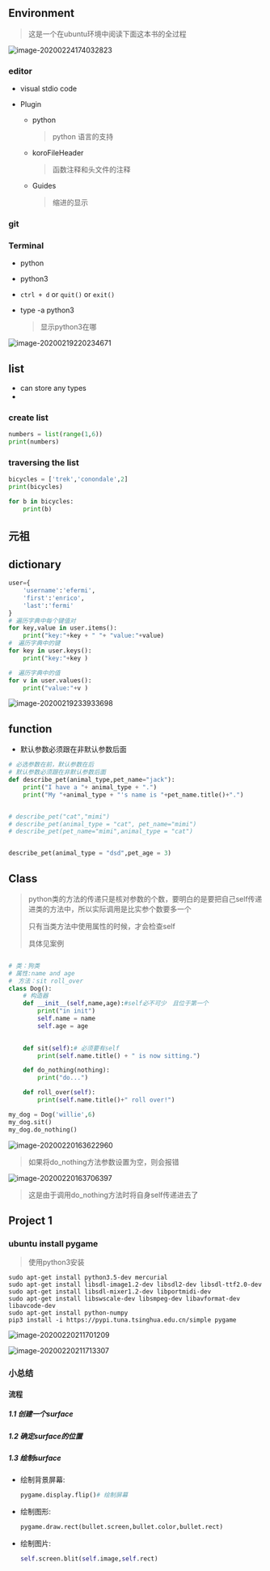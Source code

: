 ## Environment

> 这是一个在ubuntu环境中阅读下面这本书的全过程

![image-20200224174032823](Untitled.assets/image-20200224174032823.png)


### editor

+ visual stdio code

+ Plugin

  + python 

    > python 语言的支持

  + koroFileHeader 

    > 函数注释和头文件的注释

  + Guides

    > 缩进的显示

### git



### Terminal

+ python

+ python3

+ `ctrl + d` or `quit()` or `exit()`

+ type -a python3

  > 显示python3在哪

![image-20200219220234671](Untitled.assets/image-20200219220234671.png)





## list

+ can store any types
+ 

### create list

```python
numbers = list(range(1,6))
print(numbers)
```

### traversing the list

```python
bicycles = ['trek','conondale',2]
print(bicycles)

for b in bicycles:
    print(b)
```





## 元祖





## dictionary

```python
user={
    'username':'efermi',
    'first':'enrico',
    'last':'fermi'
}
# 遍历字典中每个键值对
for key,value in user.items():
    print("key:"+key + " "+ "value:"+value)
#　遍历字典中的键 
for key in user.keys():
    print("key:"+key )

#　遍历字典中的值
for v in user.values():
    print("value:"+v )

```

![image-20200219233933698](Untitled.assets/image-20200219233933698.png)





## function

+  默认参数必须跟在非默认参数后面

```python
# 必选参数在前，默认参数在后
# 默认参数必须跟在非默认参数后面
def describe_pet(animal_type,pet_name="jack"):
    print("I have a "+ animal_type + ".")
    print("My "+animal_type + "'s name is "+pet_name.title()+".")


# describe_pet("cat","mimi")
# describe_pet(animal_type = "cat", pet_name="mimi")
# describe_pet(pet_name="mimi",animal_type = "cat")


describe_pet(animal_type = "dsd",pet_age = 3)
```



## Class

> python类的方法的传递只是核对参数的个数，要明白的是要把自己self传递进类的方法中，所以实际调用是比实参个数要多一个
>
> 只有当类方法中使用属性的时候，才会检查self
>
> 具体见案例

```python

# 类：狗类
# 属性:name and age
#　方法：sit roll_over
class Dog():
    # 构造器
    def __init__(self,name,age):#self必不可少　且位于第一个
        print("in init")
        self.name = name 
        self.age = age
        

    def sit(self):# 必须要有self
        print(self.name.title() + " is now sitting.")

    def do_nothing(nothing):
        print("do...")

    def roll_over(self):
        print(self.name.title()+" roll over!")

my_dog = Dog('willie',6)
my_dog.sit()
my_dog.do_nothing()
```

![image-20200220163622960](Untitled.assets/image-20200220163622960.png)

> 如果将do_nothing方法参数设置为空，则会报错

![image-20200220163706397](Untitled.assets/image-20200220163706397.png)

> 这是由于调用do_nothing方法时将自身self传递进去了





## Project 1

### ubuntu install pygame

> 使用python3安装

```shell
sudo apt-get install python3.5-dev mercurial
sudo apt-get install libsdl-image1.2-dev libsdl2-dev libsdl-ttf2.0-dev
sudo apt-get install libsdl-mixer1.2-dev libportmidi-dev
sudo apt-get install libswscale-dev libsmpeg-dev libavformat-dev libavcode-dev
sudo apt-get install python-numpy
pip3 install -i https://pypi.tuna.tsinghua.edu.cn/simple pygame

```

![image-20200220211701209](Untitled.assets/image-20200220211701209.png)

![image-20200220211713307](Untitled.assets/image-20200220211713307.png)


### 小总结

#### 流程

##### 1.1 创建一个surface

##### 1.2 确定surface的位置

##### 1.3 绘制surface

+ 绘制背景屏幕: 

  ```python
  pygame.display.flip()# 绘制屏幕
  ```

+ 绘制图形:  

  ```python
  pygame.draw.rect(bullet.screen,bullet.color,bullet.rect)
  ```

+ 绘制图片:　

  ```python
  self.screen.blit(self.image,self.rect)
  ```

  